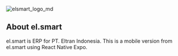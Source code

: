![elsmart_logo_md](https://user-images.githubusercontent.com/125954831/236111739-50c8726b-c079-41f5-a046-89e9e35ea354.png)

## About el.smart

el.smart is ERP for PT. Eltran Indonesia. This is a mobile version from el.smart using React Native Expo.
